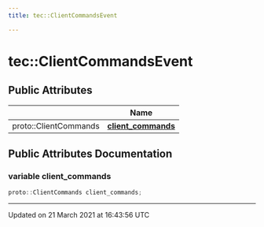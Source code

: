 ```yaml
---
title: tec::ClientCommandsEvent

---
```


# tec::ClientCommandsEvent



## Public Attributes

|                | Name           |
| -------------- | -------------- |
| proto::ClientCommands | **[client_commands](/engine/Classes/structtec_1_1_client_commands_event/#variable-client_commands)**  |

## Public Attributes Documentation

### variable client_commands

```cpp
proto::ClientCommands client_commands;
```


-------------------------------

Updated on 21 March 2021 at 16:43:56 UTC